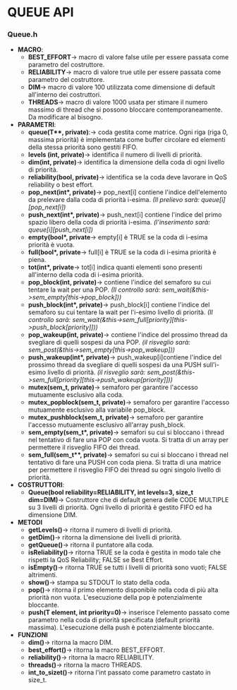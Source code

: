 # QUEUE API

### Queue.h

* **MACRO**:
	* **BEST\_EFFORT**$\rightarrow$ macro di valore false utile per essere passata come parametro del costruttore.
	* **RELIABILITY**$\rightarrow$ macro di valore true utile per essere passata come parametro del costruttore.
	* **DIM**$\rightarrow$ macro di valore 100 utilizzata come dimensione di default all'interno dei costruttori.
	* **THREADS**$\rightarrow$ macro di valore 1000 usata per stimare il numero massimo di thread che si possono bloccare contemporaneamente. Da modificare al bisogno.
* **PARAMETRI**:
	* **queue(T\*\*, private)**:$\rightarrow$ coda gestita come matrice. Ogni riga (riga 0, massima priorità) è implementata come buffer circolare ed elementi della stessa priorità sono gestiti FIFO.
	* **levels (int, private)**$\rightarrow$ identifica il numero di livelli di priorità.
	* **dim(int, private)**$\rightarrow$ identifica la dimensione della coda di ogni livello di priorità.
	* **reliability(bool, private)**$\rightarrow$ identifica se la coda deve lavorare in QoS reliability o best effort.
	* **pop_next(int\*, private)**$\rightarrow$ pop\_next[i] contiene l'indice dell'elemento da prelevare dalla coda di priorità i-esima. *(Il prelievo sarà: queue[i][pop_next[i])*
	* **push_next(int\*, private)**$\rightarrow$ push\_next[i] contiene l'indice del primo spazio libero della coda di priorità i-esima. *(l'inserimento sarà: queue[i][push_next[i])*
	* **empty(bool\*, private**$\rightarrow$ empty[i] è TRUE se la coda di i-esima priorità è vuota.
	* **full(bool\*, private**$\rightarrow$ full[i] è TRUE se la coda di i-esima priorità è piena.
	* **tot(int\*, private**$\rightarrow$ tot[i] indica quanti elementi sono presenti all'interno della coda di i-esima priorità.
	* **pop_block(int, private)**$\rightarrow$ contiene l'indice del semaforo su cui tentare la wait per una POP. *(Il controllo sarà: sem\_wait(&this->sem\_empty[this->pop\_block]))*
	* **push_block(int\*, private)**$\rightarrow$ push\_block[i] contiene l'indice del semaforo su cui tentare la wait per l'i-esimo livello di priorità. *(Il controllo sarà: sem\_wait(&this->sem\_full[priority][this->push\_block[priority]]))*
	* **pop_wakeup(int, private)**$\rightarrow$ contiene l'indice del prossimo thread da svegliare di quelli sospesi da una POP. *(il risveglio sarà: sem\_post(&this->sem\_empty[this->pop\_wakeup]))*
	* **push_wakeup(int\*, private)**$\rightarrow$ push\_wakeup[i]contiene l'indice del prossimo thread da svegliare di quelli sospesi da una PUSH sull'i-esimo livello di priorità. *(il risveglio sarà: sem\_post(&this->sem\_full[priority][this->push\_wakeup[priority]]))*
	* **mutex(sem_t, private)**$\rightarrow$ semaforo per garantire l'accesso mutuamente esclusivo alla coda.
	* **mutex_popblock(sem_t, private)**$\rightarrow$ semaforo per garantire l'accesso mutuamente esclusivo alla variabile pop_block.
	* **mutex_pushblock(sem_t, private)**$\rightarrow$ semaforo per garantire l'accesso mutuamente esclusivo all'array push_block.
	* **sem_empty(sem_t\*, private)**$\rightarrow$ semafori su cui si bloccano i thread nel tentativo di fare una POP con coda vuota. Si tratta di un array per permettere il risveglio FIFO dei thread.
	* **sem_full(sem_t\**, private)**$\rightarrow$ semafori su cui si bloccano i thread nel tentativo di fare una PUSH con coda piena. Si tratta di una matrice per permettere il risveglio FIFO dei thread su ogni singolo livello di priorità.
* **COSTRUTTORI**:
	* **Queue(bool reliability=RELIABILITY, int levels=3, size_t dim=DIM)**$\rightarrow$ Costruttore che di default genera delle CODE MULTIPLE su 3 livelli di priorità. Ogni livello di priorità è gestito FIFO ed ha dimensione DIM.
* **METODI**
	* **getLevels()**$\rightarrow$ ritorna il numero di livelli di priorità.
	* **getDim()**$\rightarrow$ ritorna la dimensione dei livelli di priorità.
	* **getQueue()**$\rightarrow$ ritorna il puntatore alla coda.
	* **isReliability()**$\rightarrow$ ritorna TRUE se la coda è gestita in modo tale che rispetti la QoS Reliability; FALSE se Best Effort.
	* **isEmpty()**$\rightarrow$ ritorna TRUE se tutti i livelli di priorità sono vuoti; FALSE altrimenti.
	* **show()**$\rightarrow$ stampa su STDOUT lo stato della coda.
	* **pop()**$\rightarrow$ ritorna il primo elemento disponibile nella coda di più alta priorità non vuota. L'esecuzione della pop è potenzialmente bloccante.
	* **push(T element, int priority=0)**$\rightarrow$ inserisce l'elemento passato come parametro nella coda di priorità specificata (default priorità massima). L'esecuzione della push è potenzialmente bloccante.
* **FUNZIONI**
	* **dim()**$\rightarrow$ ritorna la macro DIM.
	* **best_effort()**$\rightarrow$ ritorna la macro BEST_EFFORT.
	* **reliability()**$\rightarrow$ ritorna la macro RELIABILITY.
	* **threads()**$\rightarrow$ ritorna la macro THREADS.
	* **int\_to\_sizet()**$\rightarrow$ ritorna l'int passato come parametro castato in size\_t.